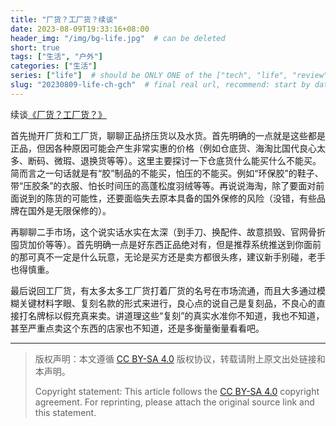 ```yaml
---
title: "厂货？工厂货？续谈"
date: 2023-08-09T19:33:16+08:00
header_img: "/img/bg-life.jpg"  # can be deleted
short: true
tags: ["生活", "户外"]
categories: ["生活"]
series: ["life"]  # should be ONLY ONE of the ["tech", "life", "review"]
slug: "20230809-life-ch-gch"  # final real url, recommend: start by date, follow lower case words with hyphen splitter. E.g., `20230316-text-title`
---
```


续谈[《厂货？工厂货？》](/posts/20230509-ch-gch)

首先抛开厂货和工厂货，聊聊正品挤压货以及水货。首先明确的一点就是这些都是正品，但因各种原因可能会产生非常实惠的价格（例如仓底货、海淘比国代良心太多、断码、微瑕、退换货等等）。这里主要探讨一下仓底货什么能买什么不能买。简而言之一句话就是有“胶”制品的不能买，怕压的不能买。例如“环保胶”的鞋子、带“压胶条”的衣服、怕长时间压的高蓬松度羽绒等等。再说说海淘，除了要面对前面说到的陈货的可能性，还要面临失去原本具备的国外保修的风险（没错，有些品牌在国外是无限保修的）。

再聊聊二手市场，这个说实话水实在太深（到手刀、换配件、故意损毁、官网骨折囤货加价等等）。首先明确一点是好东西正品绝对有，但是推荐系统推送到你面前的那可真不一定是什么玩意，无论是买方还是卖方都很头疼，建议新手别碰，老手也得慎重。

最后说回工厂货，有太多太多工厂货打着厂货的名号在市场流通，而且大多通过模糊关键材料字眼、复刻名款的形式来进行，良心点的说自己是复刻品，不良心的直接打名牌标以假充真来卖。讲道理这些“复刻”的真实水准你不知道，我也不知道，甚至严重点卖这个东西的店家也不知道，还是多衡量衡量看看吧。

---

> 版权声明：本文遵循 [CC BY-SA 4.0](https://creativecommons.org/licenses/by-sa/4.0/deed.zh) 版权协议，转载请附上原文出处链接和本声明。
>
> Copyright statement: This article follows the [CC BY-SA 4.0](https://creativecommons.org/licenses/by-sa/4.0/deed.en) copyright agreement. For reprinting, please attach the original source link and this statement.
